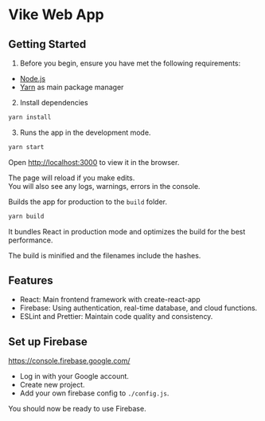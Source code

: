 # Vike Web App

## Getting Started

1. Before you begin, ensure you have met the following requirements:

- [Node.js](https://nodejs.org/)
- [Yarn](https://classic.yarnpkg.com/lang/en/docs/install/#mac-stable) as main package manager

2. Install dependencies

```bash
yarn install
```

3. Runs the app in the development mode.

```bash
yarn start
```

Open [http://localhost:3000](http://localhost:3000) to view it in the browser.

The page will reload if you make edits.<br>
You will also see any logs, warnings, errors in the console.

Builds the app for production to the `build` folder.<br>

```bash
yarn build
```

It bundles React in production mode and optimizes the build for the best performance.

The build is minified and the filenames include the hashes.<br>

## Features

- React: Main frontend framework with create-react-app
- Firebase: Using authentication, real-time database, and cloud functions.
- ESLint and Prettier: Maintain code quality and consistency.

## Set up Firebase

https://console.firebase.google.com/

- Log in with your Google account.
- Create new project.
- Add your own firebase config to `./config.js`.

You should now be ready to use Firebase.
